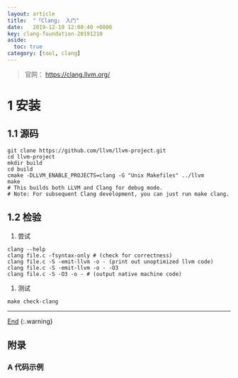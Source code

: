 ```yaml
---
layout: article
title:  "「Clang」 入门"
date:   2019-12-10 12:08:40 +0800
key: clang-foundation-20191210
aside:
  toc: true
category: [tool, clang]
---
```

<span id='head'></span>
>官网： <https://clang.llvm.org/>    


<!--more-->   


# 1 安装
## 1.1 源码
```
git clone https://github.com/llvm/llvm-project.git
cd llvm-project
mkdir build
cd build
cmake -DLLVM_ENABLE_PROJECTS=clang -G "Unix Makefiles" ../llvm
make
# This builds both LLVM and Clang for debug mode.
# Note: For subsequent Clang development, you can just run make clang.
```

## 1.2 检验
1. 尝试   
```
clang --help
clang file.c -fsyntax-only # (check for correctness)
clang file.c -S -emit-llvm -o - (print out unoptimized llvm code)
clang file.c -S -emit-llvm -o - -O3
clang file.c -S -O3 -o - # (output native machine code)
```

1. 测试    
```
make check-clang
```

-------------------  
[End](#head)
{:.warning}  

## 附录
### A 代码示例
